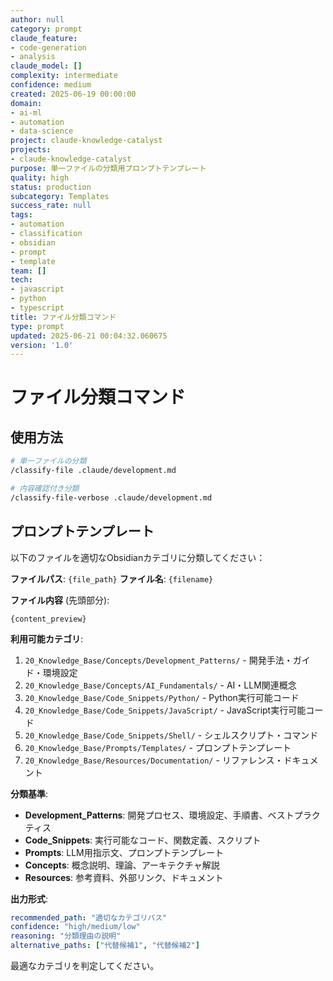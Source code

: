 ```yaml
---
author: null
category: prompt
claude_feature:
- code-generation
- analysis
claude_model: []
complexity: intermediate
confidence: medium
created: 2025-06-19 00:00:00
domain:
- ai-ml
- automation
- data-science
project: claude-knowledge-catalyst
projects:
- claude-knowledge-catalyst
purpose: 単一ファイルの分類用プロンプトテンプレート
quality: high
status: production
subcategory: Templates
success_rate: null
tags:
- automation
- classification
- obsidian
- prompt
- template
team: []
tech:
- javascript
- python
- typescript
title: ファイル分類コマンド
type: prompt
updated: 2025-06-21 00:04:32.060675
version: '1.0'
---
```


# ファイル分類コマンド

## 使用方法
```bash
# 単一ファイルの分類
/classify-file .claude/development.md

# 内容確認付き分類
/classify-file-verbose .claude/development.md
```

## プロンプトテンプレート

以下のファイルを適切なObsidianカテゴリに分類してください：

**ファイルパス**: `{file_path}`
**ファイル名**: `{filename}`

**ファイル内容** (先頭部分):
```
{content_preview}
```

**利用可能カテゴリ**:
1. `20_Knowledge_Base/Concepts/Development_Patterns/` - 開発手法・ガイド・環境設定
2. `20_Knowledge_Base/Concepts/AI_Fundamentals/` - AI・LLM関連概念
3. `20_Knowledge_Base/Code_Snippets/Python/` - Python実行可能コード
4. `20_Knowledge_Base/Code_Snippets/JavaScript/` - JavaScript実行可能コード
5. `20_Knowledge_Base/Code_Snippets/Shell/` - シェルスクリプト・コマンド
6. `20_Knowledge_Base/Prompts/Templates/` - プロンプトテンプレート
7. `20_Knowledge_Base/Resources/Documentation/` - リファレンス・ドキュメント

**分類基準**:
- **Development_Patterns**: 開発プロセス、環境設定、手順書、ベストプラクティス
- **Code_Snippets**: 実行可能なコード、関数定義、スクリプト
- **Prompts**: LLM用指示文、プロンプトテンプレート
- **Concepts**: 概念説明、理論、アーキテクチャ解説
- **Resources**: 参考資料、外部リンク、ドキュメント

**出力形式**:
```yaml
recommended_path: "適切なカテゴリパス"
confidence: "high/medium/low"
reasoning: "分類理由の説明"
alternative_paths: ["代替候補1", "代替候補2"]
```

最適なカテゴリを判定してください。